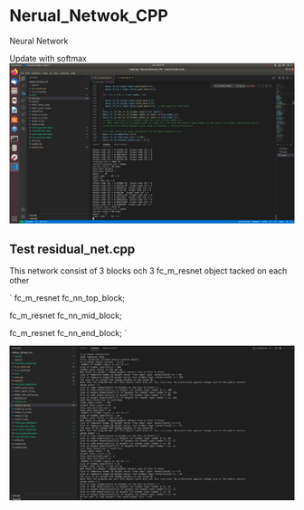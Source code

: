 # Nerual_Netwok_CPP
Neural Network

Update with softmax
![](MNIST_with_softmax.png)

## Test residual_net.cpp
This network consist of 3 blocks och 3 fc_m_resnet object tacked on each other

`
  fc_m_resnet fc_nn_top_block;
  
  fc_m_resnet fc_nn_mid_block;
  
  fc_m_resnet fc_nn_end_block;
`

![](residual_net_7_layer_in_total_c.png)

